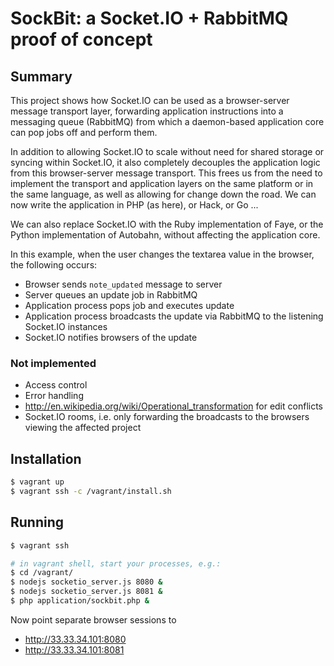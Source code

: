 # SockBit: a Socket.IO + RabbitMQ proof of concept

## Summary

This project shows how Socket.IO can be used as a browser-server message
transport layer, forwarding application instructions into a messaging
queue (RabbitMQ) from which a daemon-based application core can pop jobs
off and perform them.

In addition to allowing Socket.IO to scale without need for shared storage
or syncing within Socket.IO, it also completely decouples the application
logic from this browser-server message transport. This frees us from the
need to implement the transport and application layers on the same platform
or in the same language, as well as allowing for change down the road. We
can now write the application in PHP (as here), or Hack, or Go ...

We can also replace Socket.IO with the Ruby implementation of Faye, or the
Python implementation of Autobahn, without affecting the application core.

In this example, when the user changes the textarea value in the browser,
the following occurs:

* Browser sends `note_updated` message to server
* Server queues an update job in RabbitMQ
* Application process pops job and executes update
* Application process broadcasts the update via RabbitMQ to the listening
  Socket.IO instances
* Socket.IO notifies browsers of the update

### Not implemented

* Access control
* Error handling
* http://en.wikipedia.org/wiki/Operational_transformation for edit conflicts
* Socket.IO rooms, i.e. only forwarding the broadcasts to the browsers
  viewing the affected project

## Installation

```bash
$ vagrant up
$ vagrant ssh -c /vagrant/install.sh
```

## Running

```bash
$ vagrant ssh

# in vagrant shell, start your processes, e.g.:
$ cd /vagrant/
$ nodejs socketio_server.js 8080 &
$ nodejs socketio_server.js 8081 &
$ php application/sockbit.php &
```

Now point separate browser sessions to

* http://33.33.34.101:8080
* http://33.33.34.101:8081
